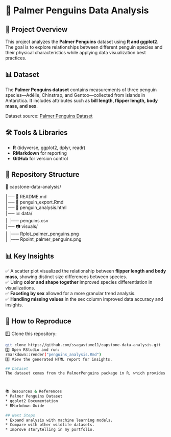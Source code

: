 # 🐧 Palmer Penguins Data Analysis

## 📌 Project Overview
This project analyzes the **Palmer Penguins** dataset using **R and ggplot2**. The goal is to explore relationships between different penguin species and their physical characteristics while applying data visualization best practices.  

## 📊 Dataset  
The **Palmer Penguins dataset** contains measurements of three penguin species—Adélie, Chinstrap, and Gentoo—collected from islands in Antarctica. It includes attributes such as **bill length, flipper length, body mass, and sex**.  

Dataset source: [Palmer Penguins Dataset](https://allisonhorst.github.io/palmerpenguins/)  

## 🛠️ Tools & Libraries  
- **R** (tidyverse, ggplot2, dplyr, readr)  
- **RMarkdown** for reporting  
- **GitHub** for version control  

## 📁 Repository Structure  
📁 capstone-data-analysis/

│── 📜 README.md        
│── 📜 penguin_export.Rmd  
│── 📜 penguin_analysis.html   
│── 📊 data/              
│    ├── penguins.csv  
│── 📷 visuals/         
│    ├── Rplot_palmer_penguins.png  
│    ├── Rpoint_palmer_penguins.png  


## 📊 Key Insights  
✅ A scatter plot visualized the relationship between **flipper length and body mass**, showing distinct size differences between species.  
✅ Using **color and shape together** improved species differentiation in visualizations.  
✅ **Faceting by sex** allowed for a more granular trend analysis.  
✅ **Handling missing values** in the sex column improved data accuracy and insights.  

## 🚀 How to Reproduce  

1️⃣ Clone this repository:  
```bash
git clone https://github.com/ssagastume11/capstone-data-analysis.git
2️⃣ Open RStudio and run:
rmarkdown::render("penguins_analysis.Rmd")
3️⃣ View the generated HTML report for insights.

## Dataset
The dataset comes from the PalmerPenguins package in R, which provides ecological data for three penguin species in Antarctica.



📚 Resources & References
* Palmer Penguins Dataset
* ggplot2 Documentation
* RMarkdown Guide
  
## Next Steps
* Expand analysis with machine learning models.
* Compare with other wildlife datasets.
* Improve storytelling in my portfolio.
